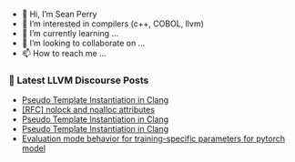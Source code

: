 - 👋 Hi, I’m Sean Perry
- 👀 I’m interested in compilers (c++, COBOL, llvm)
- 🌱 I’m currently learning ...
- 💞️ I’m looking to collaborate on ...
- 📫 How to reach me ...

<!---
s66perry/s66perry is a ✨ special ✨ repository because its `README.md` (this file) appears on your GitHub profile.
You can click the Preview link to take a look at your changes.
--->
### 📕 Latest LLVM Discourse Posts

<!-- DISCOURSE-LLVM:START -->
- [Pseudo Template Instantiation in Clang](https://discourse.llvm.org/t/pseudo-template-instantiation-in-clang/81406#post_6)
- [[RFC] nolock and noalloc attributes](https://discourse.llvm.org/t/rfc-nolock-and-noalloc-attributes/76837?page=6#post_114)
- [Pseudo Template Instantiation in Clang](https://discourse.llvm.org/t/pseudo-template-instantiation-in-clang/81406#post_5)
- [Pseudo Template Instantiation in Clang](https://discourse.llvm.org/t/pseudo-template-instantiation-in-clang/81406#post_4)
- [Evaluation mode behavior for training-specific parameters for pytorch model](https://discourse.llvm.org/t/evaluation-mode-behavior-for-training-specific-parameters-for-pytorch-model/81422#post_1)
<!-- DISCOURSE-LLVM:END -->
